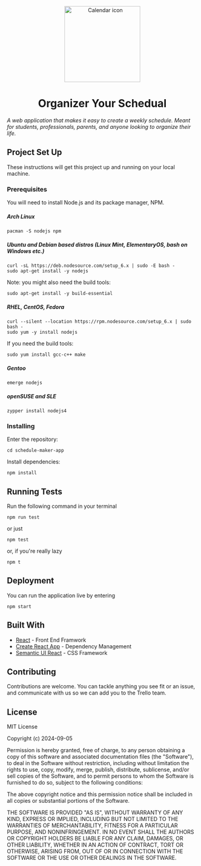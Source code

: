 <p align="center">
<img src="/icon/cal512.png" alt="Calendar icon" width="200">
</p>

<h1 align="center"> Organizer Your Schedual </h1>

<em>A web application that makes it easy to create a weekly schedule. Meant for students, professionals, parents, and anyone looking to organize their life.</em>

## Project Set Up

These instructions will get this project up and running on your local machine.

### Prerequisites

You will need to install Node.js and its package manager, NPM.

##### Arch Linux

```
pacman -S nodejs npm
```

##### Ubuntu and Debian based distros (Linux Mint, ElementaryOS, bash on Windows etc.)

```
curl -sL https://deb.nodesource.com/setup_6.x | sudo -E bash -
sudo apt-get install -y nodejs
```

Note: you might also need the build tools:

```
sudo apt-get install -y build-essential
```

##### RHEL, CentOS, Fedora

```
curl --silent --location https://rpm.nodesource.com/setup_6.x | sudo bash -
sudo yum -y install nodejs
```

If you need the build tools:

```
sudo yum install gcc-c++ make
```

##### Gentoo

```
emerge nodejs
```

##### openSUSE and SLE

```
zypper install nodejs4
```

### Installing

Enter the repository:

```
cd schedule-maker-app
```

Install dependencies:

```
npm install
```

## Running Tests

Run the following command in your terminal

```
npm run test
```

or just

```
npm test
```

or, if you're really lazy

```
npm t
```

## Deployment

You can run the application live by entering

```
npm start
```

## Built With

- [React](https://reactjs.org/) - Front End Framwork
- [Create React App](https://github.com/facebookincubator/create-react-app) - Dependency Management
- [Semantic UI React](https://react.semantic-ui.com/) - CSS Framework

## Contributing

Contributions are welcome. You can tackle anything you see fit or an issue, and communicate with us so we can add you to the Trello team.

## License

MIT License

Copyright (c) 2024-09-05

Permission is hereby granted, free of charge, to any person obtaining a copy
of this software and associated documentation files (the "Software"), to deal
in the Software without restriction, including without limitation the rights
to use, copy, modify, merge, publish, distribute, sublicense, and/or sell
copies of the Software, and to permit persons to whom the Software is
furnished to do so, subject to the following conditions:

The above copyright notice and this permission notice shall be included in all
copies or substantial portions of the Software.

THE SOFTWARE IS PROVIDED "AS IS", WITHOUT WARRANTY OF ANY KIND, EXPRESS OR
IMPLIED, INCLUDING BUT NOT LIMITED TO THE WARRANTIES OF MERCHANTABILITY,
FITNESS FOR A PARTICULAR PURPOSE, AND NONINFRINGEMENT. IN NO EVENT SHALL THE
AUTHORS OR COPYRIGHT HOLDERS BE LIABLE FOR ANY CLAIM, DAMAGES, OR OTHER
LIABILITY, WHETHER IN AN ACTION OF CONTRACT, TORT OR OTHERWISE, ARISING FROM,
OUT OF OR IN CONNECTION WITH THE SOFTWARE OR THE USE OR OTHER DEALINGS IN THE
SOFTWARE.

